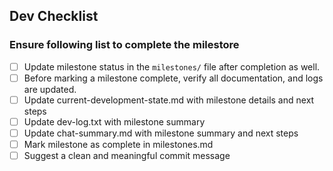 ## Dev Checklist
### Ensure following list to complete the milestore

- [ ] Update milestone status in the `milestones/` file after completion as well.
- [ ] Before marking a milestone complete, verify all documentation, and logs are updated.
- [ ] Update current-development-state.md with milestone details and next steps
- [ ] Update dev-log.txt with milestone summary
- [ ] Update chat-summary.md with milestone summary and next steps
- [ ] Mark milestone as complete in milestones.md
- [ ] Suggest a clean and meaningful commit message